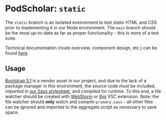 # PodScholar: `static`

The `static` branch is an isolated environment to test static HTML and CSS prior to implementing it in our Node 
environment. The `main` branch should be the most up-to-date as far as proper functionality - this is more of a test 
suite.

Technical documentation (route overview, component design, etc.) can be found [here](documentation/technical.md).

## Usage

[Bootstrap 5.1](https://getbootstrap.com/docs/5.1/) is a vendor asset in our project, and due to the lack of a package 
manager in this environment, the source code must be included, imported in 
[our Sass stylesheet](asset/css/primary.sass), and compiled for runtime. To this end, a file watcher should be created
with [WebStorm](https://www.jetbrains.com/help/webstorm/using-file-watchers.html#ws_creating_file_watchers) or 
[this](https://marketplace.visualstudio.com/items?itemName=ritwickdey.live-sass) VSC extension. Note: the file watcher 
should **only** watch and compile `primary.sass` - all other files can be ignored and imported to the aggregate script 
as necessary to save space.